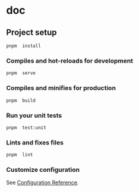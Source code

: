 # doc

## Project setup

```
pnpm  install
```

### Compiles and hot-reloads for development

```
pnpm  serve
```

### Compiles and minifies for production

```
pnpm  build
```

### Run your unit tests

```
pnpm  test:unit
```

### Lints and fixes files

```
pnpm  lint
```

### Customize configuration

See [Configuration Reference](https://cli.vuejs.org/config/).
